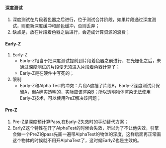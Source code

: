 #### 深度测试

1. 深度测试在片段着色器之后进行，位于测试合并阶段，如果片段通过深度测试，则更新深度缓冲和颜色缓冲，否则丢弃；
2. 缺点是，放在片段着色器之后进行，会造成计算资源的浪费；

#### Early-Z

1. Early-Z
   - Early-Z相当于把深度测试提前到片段着色器之前进行，在光栅化之后，未通过深度测试的片段便无须进入片段着色器计算了；
   - Early-Z是在硬件中写死的；
2. 限制
   - Early-Z和Alpha Test的冲突：片段A遮挡了片段B，Early-Z深度测试只保留A，但A确实透明的，实际应该渲染B；所以透明物体渲染无法使用Early-Z技术，可以使用PreZ解决该问题；

#### Pre-Z

1. Pre-Z是深度预计算Pass,在Early-Z失效时的手动替代方案；
2. EarlyZ这个特性在开了AlphaTest的时候会失效，所以为了不让他失效，引擎会做一个PreZ的pass先画一遍带AlphaTest的物体的深度，这样后面再正常画这个物体的时候就不用开AlphaTest了，这时候EarlyZ也是生效的。

